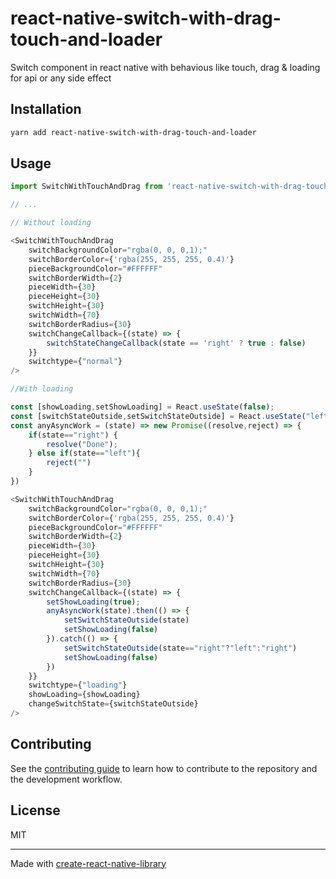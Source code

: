 # react-native-switch-with-drag-touch-and-loader

Switch component in react native with behavious like touch, drag & loading for api or any side effect

## Installation

```sh
yarn add react-native-switch-with-drag-touch-and-loader
```

## Usage

```js
import SwitchWithTouchAndDrag from 'react-native-switch-with-drag-touch-and-loader';

// ...

// Without loading

<SwitchWithTouchAndDrag
    switchBackgroundColor="rgba(0, 0, 0,1);"
    switchBorderColor={'rgba(255, 255, 255, 0.4)'}
    pieceBackgroundColor="#FFFFFF"
    switchBorderWidth={2}
    pieceWidth={30}
    pieceHeight={30}
    switchHeight={30}
    switchWidth={70}
    switchBorderRadius={30}
    switchChangeCallback={(state) => {
        switchStateChangeCallback(state == 'right' ? true : false)
    }}
    switchtype={"normal"}
/>

//With loading

const [showLoading,setShowLoading] = React.useState(false);
const [switchStateOutside,setSwitchStateOutside] = React.useState("left");
const anyAsyncWork = (state) => new Promise((resolve,reject) => {
    if(state=="right") {
        resolve("Done");
    } else if(state=="left"){
        reject("")
    }
})

<SwitchWithTouchAndDrag
    switchBackgroundColor="rgba(0, 0, 0,1);"
    switchBorderColor={'rgba(255, 255, 255, 0.4)'}
    pieceBackgroundColor="#FFFFFF"
    switchBorderWidth={2}
    pieceWidth={30}
    pieceHeight={30}
    switchHeight={30}
    switchWidth={70}
    switchBorderRadius={30}
    switchChangeCallback={(state) => {
        setShowLoading(true);
        anyAsyncWork(state).then(() => {
            setSwitchStateOutside(state)
            setShowLoading(false)
        }).catch(() => {
            setSwitchStateOutside(state=="right"?"left":"right")
            setShowLoading(false)
        })
    }}
    switchtype={"loading"}
    showLoading={showLoading}
    changeSwitchState={switchStateOutside}
/>

```

## Contributing

See the [contributing guide](CONTRIBUTING.md) to learn how to contribute to the repository and the development workflow.

## License

MIT

---

Made with [create-react-native-library](https://github.com/callstack/react-native-builder-bob)
